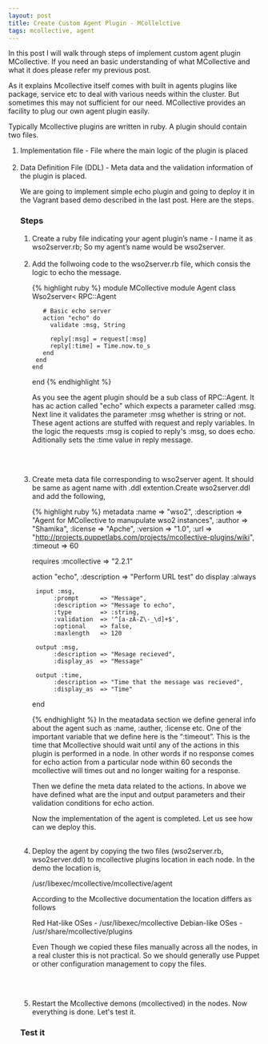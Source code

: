 ```yaml
---
layout: post
title: Create Custom Agent Plugin - MCollelctive
tags: mcollective, agent
---
```

In this post I will walk through steps of implement custom agent plugin MCollective. If you need an basic understanding of what MCollective and what it does please refer my previous post.

As it explains Mcollective itself comes with built in agents plugins like package, service etc to deal with various needs within the cluster. But sometimes this may not sufficient for our need. MCollective provides an facility to plug our own agent plugin easily. 

Typically Mcollective plugins are written in ruby. A plugin should contain two files.

<ol>
<li>
Implementation file - File where the main logic of the plugin is placed <br/><br/>
</li><li>
Data Definition File (DDL) - Meta data and the validation information of the plugin is placed.
</li>

We are going to implement simple echo plugin and going to deploy it in the Vagrant based demo described in the last post. Here are the steps. 

<h3>Steps</h3>

<ol>
<li>
Create a ruby file indicating your agent plugin’s name - I name it as wso2server.rb; So my agent’s name would be wso2server.
<br/><br/></li><li>
Add the follwoing code to the wso2server.rb file, which consis the logic to echo the message.

{% highlight ruby %}
 module MCollective
   module Agent
     class Wso2server< RPC::Agent
       
       # Basic echo server
       action "echo" do
         validate :msg, String

         reply[:msg] = request[:msg]
         reply[:time] = Time.now.to_s
       end
     end
    end
 end
 {% endhighlight %}

As you see the agent plugin should be a sub class of RPC::Agent. It has ac action called "echo" which expects a parameter called :msg. Next line it validates the parameter :msg whether is string or not. These agent actions are stuffed with request and reply variables. In the logic the requests :msg is copied to reply's :msg, so does echo. Aditionally sets the :time value in reply message.

<br/><br/></li>
<li>
Create meta data file corresponding to wso2server agent. It should be same as agent name with .ddl extention.Create wso2server.ddl and add the following,

{% highlight ruby %}
metadata        :name        => "wso2",
                :description => "Agent for MCollective to manupulate wso2 instances",
                :author      => "Shamika",
                :license     => "Apche",
                :version     => "1.0",
                :url         => "http://projects.puppetlabs.com/projects/mcollective-plugins/wiki",
                :timeout     => 60

requires :mcollective => "2.2.1"

action "echo", :description => "Perform URL test" do
    display :always

     input :msg,
          :prompt      => "Message",
          :description => "Message to echo",
          :type        => :string,
          :validation  => '^[a-zA-Z\-_\d]+$',
          :optional    => false,
          :maxlength   => 120

     output :msg,
          :description => "Mesage recieved",
          :display_as  => "Message"

     output :time,
          :description => "Time that the message was recieved",
          :display_as  => "Time"

end

{% endhighlight %}
In the meatadata section we define general info about the agent such as :name, :auther, :license etc. One of the important variable that we define here is the “:timeout”. This is the time that Mcollective should wait until any of the actions in this plugin is performed in a node. In other words if no response comes for echo action from a particular node within 60 seconds the mcollective will times out and no longer waiting for a response.

Then we define the meta data related to the actions. In above we have defined what are the input and output parameters and their validation conditions for echo action.

Now the implementation of the agent is completed. Let us see how can we deploy this.
<br/><br/></li><li>
Deploy the agent by copying the two files (wso2server.rb, wso2server.ddl) to mcollective plugins location in each node. In the demo the location is,

/usr/libexec/mcollective/mcollective/agent

According to the Mcollective documentation the location differs as follows

Red Hat-like OSes - /usr/libexec/mcollective
Debian-like OSes - /usr/share/mcollective/plugins

Even Though we copied these files manually across all the nodes, in a real cluster this is not practical. So we should generally use Puppet or other configuration management to copy the files.

<br/><br/></li><li>
Restart the Mcollective demons (mcollectived) in the nodes.
Now everything is done. Let's test it.
</li>
</li>
</ol>

<h3>Test it</h3>


